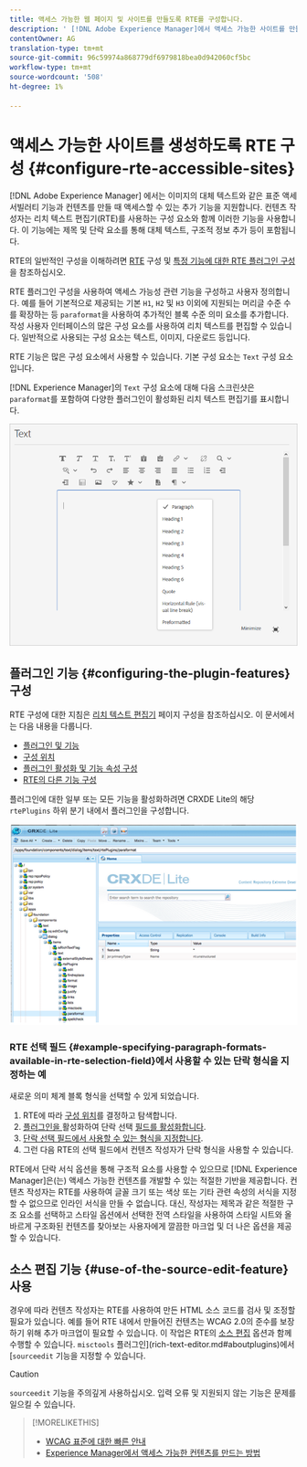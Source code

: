 ```yaml
---
title: 액세스 가능한 웹 페이지 및 사이트를 만들도록 RTE를 구성합니다.
description: ' [!DNL Adobe Experience Manager]에서 액세스 가능한 사이트를 만들기 위해 리치 텍스트 편집기를 구성하는 방법에 대해 학습합니다.'
contentOwner: AG
translation-type: tm+mt
source-git-commit: 96c59974a868779df6979818bea0d942060cf5bc
workflow-type: tm+mt
source-wordcount: '508'
ht-degree: 1%

---
```



# 액세스 가능한 사이트를 생성하도록 RTE 구성 {#configure-rte-accessible-sites}

[!DNL Adobe Experience Manager] 에서는 이미지의 대체 텍스트와 같은 표준 액세서빌러티 기능과 컨텐츠를 만들 때 액세스할 수 있는 추가 기능을 지원합니다. 컨텐츠 작성자는 리치 텍스트 편집기(RTE)를 사용하는 구성 요소와 함께 이러한 기능을 사용합니다. 이 기능에는 제목 및 단락 요소를 통해 대체 텍스트, 구조적 정보 추가 등이 포함됩니다.

RTE의 일반적인 구성을 이해하려면 [RTE](rich-text-editor.md) 구성 및 [특정 기능에 대한 RTE 플러그인 구성](configure-rich-text-editor-plug-ins.md)을 참조하십시오.

RTE 플러그인 구성을 사용하여 액세스 가능성 관련 기능을 구성하고 사용자 정의합니다. 예를 들어 기본적으로 제공되는 기본 `H1`, `H2` 및 `H3` 이외에 지원되는 머리글 수준 수를 확장하는 등 `paraformat`을 사용하여 추가적인 블록 수준 의미 요소를 추가합니다. 작성 사용자 인터페이스의 많은 구성 요소를 사용하여 리치 텍스트를 편집할 수 있습니다. 일반적으로 사용되는 구성 요소는 텍스트, 이미지, 다운로드 등입니다.

RTE 기능은 많은 구성 요소에서 사용할 수 있습니다. 기본 구성 요소는 `Text` 구성 요소입니다.

[!DNL Experience Manager]의 `Text` 구성 요소에 대해 다음 스크린샷은 `paraformat`를 포함하여 다양한 플러그인이 활성화된 리치 텍스트 편집기를 표시합니다.

![전체 화면 모드의 RTE 텍스트 구성 요소](assets/rte-toolbar-full-screen-mode.png)

## 플러그인 기능 {#configuring-the-plugin-features} 구성

RTE 구성에 대한 지침은 [리치 텍스트 편집기](rich-text-editor.md) 페이지 구성을 참조하십시오. 이 문서에서는 다음 내용을 다룹니다.

* [플러그인 및 기능](rich-text-editor.md#aboutplugins)
* [구성 위치](rich-text-editor.md#understand-the-configuration-paths-and-locations)
* [플러그인 활성화 및 기능 속성 구성](rich-text-editor.md#enable-rte-functionalities-by-activating-plug-ins)
* [RTE의 다른 기능 구성](rich-text-editor.md#enable-rte-functionalities-by-activating-plug-ins)

플러그인에 대한 일부 또는 모든 기능을 활성화하려면 CRXDE Lite의 해당 `rtePlugins` 하위 분기 내에서 플러그인을 구성합니다.

![rtePlugin 예를 보여주는 CRXDE Lite](assets/example-rteplugin-crxde-lite.png)

### RTE 선택 필드 {#example-specifying-paragraph-formats-available-in-rte-selection-field}에서 사용할 수 있는 단락 형식을 지정하는 예

새로운 의미 체계 블록 형식을 선택할 수 있게 되었습니다.

1. RTE에 따라 [구성 위치](rich-text-editor.md#understand-the-configuration-paths-and-locations)를 결정하고 탐색합니다.
1. [플러그인을 ](rich-text-editor.md) 활성화하여 단락 선택  [필드를 활성화합니다](rich-text-editor.md#enable-rte-functionalities-by-activating-plug-ins).
1. [단락 선택 필드에서 사용할 수 있는 형식을 지정합니다](rich-text-editor.md).
1. 그런 다음 RTE의 선택 필드에서 컨텐츠 작성자가 단락 형식을 사용할 수 있습니다.

RTE에서 단락 서식 옵션을 통해 구조적 요소를 사용할 수 있으므로 [!DNL Experience Manager]은(는) 액세스 가능한 컨텐츠를 개발할 수 있는 적절한 기반을 제공합니다. 컨텐츠 작성자는 RTE를 사용하여 글꼴 크기 또는 색상 또는 기타 관련 속성의 서식을 지정할 수 없으므로 인라인 서식을 만들 수 없습니다. 대신, 작성자는 제목과 같은 적절한 구조 요소를 선택하고 스타일 옵션에서 선택한 전역 스타일을 사용하여 스타일 시트와 올바르게 구조화된 컨텐츠를 찾아보는 사용자에게 깔끔한 마크업 및 더 나은 옵션을 제공할 수 있습니다.

## 소스 편집 기능 {#use-of-the-source-edit-feature} 사용

경우에 따라 컨텐츠 작성자는 RTE를 사용하여 만든 HTML 소스 코드를 검사 및 조정할 필요가 있습니다. 예를 들어 RTE 내에서 만들어진 컨텐츠는 WCAG 2.0의 준수를 보장하기 위해 추가 마크업이 필요할 수 있습니다. 이 작업은 RTE의 [소스 편집](rich-text-editor.md#aboutplugins) 옵션과 함께 수행할 수 있습니다. `misctools` 플러그인](rich-text-editor.md#aboutplugins)에서 [`sourceedit` 기능을 지정할 수 있습니다.

>[!CAUTION]
>
>`sourceedit` 기능을 주의깊게 사용하십시오. 입력 오류 및 지원되지 않는 기능은 문제를 일으킬 수 있습니다.

<!--
TBD ENGREVIEW: Is this only applicable to Classic UI? 

## Adding Support for further HTML Elements and Attributes {#adding-support-for-additional-html-elements-and-attributes}

To further extend the accessibility features of [!DNL Experience Manager], it is possible to extend the existing components based on the RTE (such as the `Text` and `Table` components) with extra elements and attributes.

The following procedure illustrates how to extend the `Table` component with a `Caption` element that provides information about a data table to assistive technology users:

### Example: Add a caption to a table properties dialog {#example-adding-the-caption-to-the-table-properties-dialog}

In the constructor of the `TablePropertiesDialog`, add an extra text input field that is used for editing the caption. Set the `itemId` to `caption` (the DOM attribute’s name) to automatically handle its content.

In a `Table`, set the attribute to the DOM element or or remove it from the DOM element. The dialog in the `config` object passed the value. Set or remove the DOM attributes using the corresponding `CQ.form.rte.Common` methods (`com` is a shortcut for `CQ.form.rte.Common`). Using `CQ.form.rte.Common` methods avoids common pitfalls with browser implementations.

>[!NOTE]
>
>This procedure is only suitable for the classic UI.

### Step-by-step instructions {#step-by-step-instructions}

1. Start CRXDE Lite. For example: [http://localhost:4502/crx/de/](http://localhost:4502/crx/de/)

1. Copy `/libs/cq/ui/widgets/source/widgets/form/rte/commands/Table.js` to `/apps/cq/ui/widgets/source/widgets/form/rte/commands/Table.js`. Create intermediate folders if those do not exist.

1. Copy `/libs/cq/ui/widgets/source/widgets/form/rte/plugins/TablePropertiesDialog.js` to `/apps/cq/ui/widgets/source/widgets/form/rte/plugins/TablePropertiesDialog.js`.

1. Open `/apps/cq/ui/widgets/source/widgets/form/rte/plugins/TablePropertiesDialog.js` file to edit.

1. In the `constructor` method, before the mention of `var dialogRef = this;`, add the following code:

   ```javascript
   editItems.push({
       "itemId": "caption",
       "name": "caption",
       "xtype": "textfield",
       "fieldLabel": CQ.I18n.getMessage("Caption"),
       "value": (this.table && this.table.caption ? this.table.caption.textContent : "")
   });
   ```

1. Open `/apps/cq/ui/widgets/source/widgets/form/rte/commands/Table.js` file.

1. Add the following code at the end of the `transferConfigToTable` method:

   ```javascript
   /**
    * Adds Caption Element
   */
   var captionElement;
   if (dom.firstChild && dom.firstChild.tagName.toLowerCase() == "caption")
   {
      captionElement = dom.firstChild;
   }
   if (config.caption)
   {
       var captionTextNode = document.createTextNode(config.caption)
       if (captionElement)
       {
          dom.replaceNode(captionElement.firstChild,captionTextNode);
       } else
       {
           captionElement = document.createElement("caption");
           captionElement.appendChild(captionTextNode);
           if (dom.childNodes.length>0)
           {
              dom.insertBefore(captionElement, dom.firstChild);
           } else
           {
              dom.appendChild(captionElement);
           }
       }
   } else if (captionElement)
   {
     dom.removeChild(captionElement);
   }
   ```

1. To save your changes, click **[!UICONTROL Save All]**.

## Best practices and limitations {#best-practices-limitations-tips}

* A plain text field is not the only type of input allowed for the value of the caption element. You can use any ExtJS widget, that provides the caption’s value through its `getValue()` method.
* To add editing capabilities for more elements and attributes, ensure that:

  * The `itemId` property for each corresponding field is set to the name of the appropriate DOM attribute (`TablePropertiesDialog`).
  * The attribute is set and/or removed on the DOM element explicitly (`Table`).
-->

>[!MORELIKETHIS]
>
>* [WCAG 표준에 대한 빠른 안내](/help/onboarding/accessibility/quick-guide-wcag.md)
>* [Experience Manager에서 액세스 가능한 컨텐츠를 만드는 방법](/help/sites-cloud/authoring/fundamentals/accessible-content.md)


